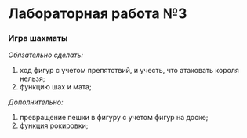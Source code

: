 # Лабораторная работа №3
### Игра шахматы

_Обязательно сделать:_
1. ход фигур с учетом препятствий, и учесть, что атаковать короля нельзя;
2. функцию шах и мата;

_Дополнительно:_
1. превращение пешки в фигуру с учетом фигур на доске;
2. функция рокировки;
